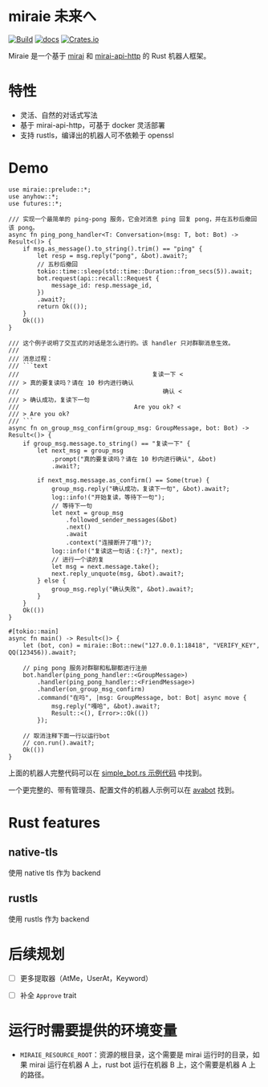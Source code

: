 # miraie 未来へ

[![Build](https://github.com/gwy15/miraie/actions/workflows/build.yml/badge.svg)](https://github.com/gwy15/miraie/actions/workflows/build.yml)
[![docs](https://docs.rs/miraie/badge.svg)](https://docs.rs/miraie)
[![Crates.io](https://img.shields.io/crates/v/miraie)](https://crates.io/crates/miraie)

Miraie 是一个基于 [mirai](https://github.com/mamoe/mirai) 和 [mirai-api-http](https://github.com/project-mirai/mirai-api-http) 的 Rust 机器人框架。

# 特性
- 灵活、自然的对话式写法
- 基于 mirai-api-http，可基于 docker 灵活部署
- 支持 rustls，编译出的机器人可不依赖于 openssl

# Demo
```rust,no_run
use miraie::prelude::*;
use anyhow::*;
use futures::*;

/// 实现一个最简单的 ping-pong 服务，它会对消息 ping 回复 pong，并在五秒后撤回该 pong。
async fn ping_pong_handler<T: Conversation>(msg: T, bot: Bot) -> Result<()> {
    if msg.as_message().to_string().trim() == "ping" {
        let resp = msg.reply("pong", &bot).await?;
        // 五秒后撤回
        tokio::time::sleep(std::time::Duration::from_secs(5)).await;
        bot.request(api::recall::Request {
            message_id: resp.message_id,
        })
        .await?;
        return Ok(());
    }
    Ok(())
}

/// 这个例子说明了交互式的对话是怎么进行的。该 handler 只对群聊消息生效。
///
/// 消息过程：
/// ```text
///                                     复读一下 <
/// > 真的要复读吗？请在 10 秒内进行确认
///                                        确认 <
/// > 确认成功，复读下一句
///                                Are you ok? <
/// > Are you ok?
/// ```
async fn on_group_msg_confirm(group_msg: GroupMessage, bot: Bot) -> Result<()> {
    if group_msg.message.to_string() == "复读一下" {
        let next_msg = group_msg
            .prompt("真的要复读吗？请在 10 秒内进行确认", &bot)
            .await?;

        if next_msg.message.as_confirm() == Some(true) {
            group_msg.reply("确认成功，复读下一句", &bot).await?;
            log::info!("开始复读，等待下一句");
            // 等待下一句
            let next = group_msg
                .followed_sender_messages(&bot)
                .next()
                .await
                .context("连接断开了哦")?;
            log::info!("复读这一句话：{:?}", next);
            // 进行一个读的复
            let msg = next.message.take();
            next.reply_unquote(msg, &bot).await?;
        } else {
            group_msg.reply("确认失败", &bot).await?;
        }
    }
    Ok(())
}

#[tokio::main]
async fn main() -> Result<()> {
    let (bot, con) = miraie::Bot::new("127.0.0.1:18418", "VERIFY_KEY", QQ(123456)).await?;

    // ping pong 服务对群聊和私聊都进行注册
    bot.handler(ping_pong_handler::<GroupMessage>)
        .handler(ping_pong_handler::<FriendMessage>)
        .handler(on_group_msg_confirm)
        .command("在吗", |msg: GroupMessage, bot: Bot| async move {
            msg.reply("嘎哈", &bot).await?;
            Result::<(), Error>::Ok(())
        });

    // 取消注释下面一行以运行bot
    // con.run().await?;
    Ok(())
}
```

上面的机器人完整代码可以在 [simple_bot.rs 示例代码](https://github.com/gwy15/miraie/blob/main/examples/simple_bot.rs) 中找到。

一个更完整的、带有管理员、配置文件的机器人示例可以在 [avabot](https://github.com/gwy15/avabot) 找到。


# Rust features
## native-tls
使用 native tls 作为 backend
 
## rustls
使用 rustls 作为 backend

# 后续规划
- [ ] 更多提取器（AtMe，UserAt，Keyword）
- [ ] 补全 `Approve` trait


# 运行时需要提供的环境变量
- `MIRAIE_RESOURCE_ROOT`：资源的根目录，这个需要是 mirai 运行时的目录，如果 mirai 运行在机器 A 上，rust bot 运行在机器 B 上，这个需要是机器 A 上的路径。
